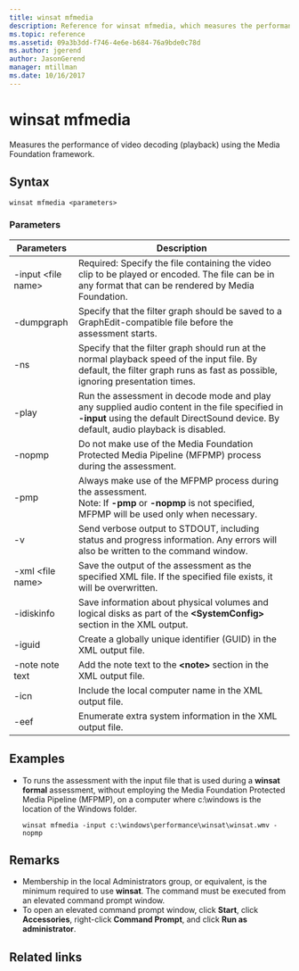```yaml
---
title: winsat mfmedia
description: Reference for winsat mfmedia, which measures the performance of video decoding (playback) using the Media Foundation framework.
ms.topic: reference
ms.assetid: 09a3b3dd-f746-4e6e-b684-76a9bde0c78d
ms.author: jgerend
author: JasonGerend
manager: mtillman
ms.date: 10/16/2017
---
```


# winsat mfmedia



Measures the performance of video decoding (playback) using the Media Foundation framework.



## Syntax

```
winsat mfmedia <parameters>
```

### Parameters

|Parameters|Description|
|----------|-----------|
|-input \<file name>|Required: Specify the file containing the video clip to be played or encoded. The file can be in any format that can be rendered by Media Foundation.|
|-dumpgraph|Specify that the filter graph should be saved to a GraphEdit-compatible file before the assessment starts.|
|-ns|Specify that the filter graph should run at the normal playback speed of the input file. By default, the filter graph runs as fast as possible, ignoring presentation times.|
|-play|Run the assessment in decode mode and play any supplied audio content in the file specified in **-input** using the default DirectSound device. By default, audio playback is disabled.|
|-nopmp|Do not make use of the Media Foundation Protected Media Pipeline (MFPMP) process during the assessment.|
|-pmp|Always make use of the MFPMP process during the assessment.</br>Note: If **-pmp** or **-nopmp** is not specified, MFPMP will be used only when necessary.|
|-v|Send verbose output to STDOUT, including status and progress information. Any errors will also be written to the command window.|
|-xml \<file name>|Save the output of the assessment as the specified XML file. If the specified file exists, it will be overwritten.|
|-idiskinfo|Save information about physical volumes and logical disks as part of the **\<SystemConfig>** section in the XML output.|
|-iguid|Create a globally unique identifier (GUID) in the XML output file.|
|-note note text|Add the note text to the **\<note>** section in the XML output file.|
|-icn|Include the local computer name in the XML output file.|
|-eef|Enumerate extra system information in the XML output file.|

## Examples

- To runs the assessment with the input file that is used during a **winsat formal** assessment, without employing the Media Foundation Protected Media Pipeline (MFPMP), on a computer where c:\windows is the location of the Windows folder.
  ```
  winsat mfmedia -input c:\windows\performance\winsat\winsat.wmv -nopmp
  ```

## Remarks

-   Membership in the local Administrators group, or equivalent, is the minimum required to use **winsat**. The command must be executed from an elevated command prompt window.
-   To open an elevated command prompt window, click **Start**, click **Accessories**, right-click **Command Prompt**, and click **Run as administrator**.

## Related links

